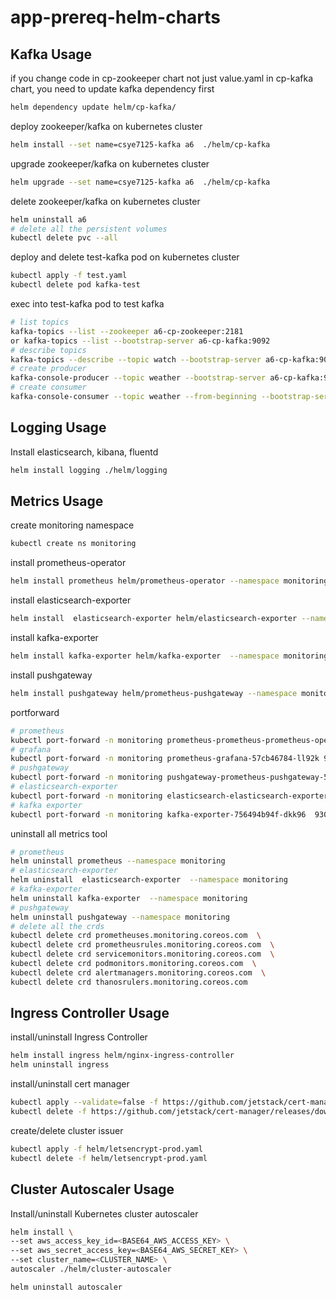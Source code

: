 # app-prereq-helm-charts

<!-- Usage -->
## Kafka Usage

if you change code in cp-zookeeper chart not just value.yaml in cp-kafka chart, 
you need to update kafka dependency first
```sh
helm dependency update helm/cp-kafka/
```

deploy zookeeper/kafka on kubernetes cluster
```sh
helm install --set name=csye7125-kafka a6  ./helm/cp-kafka
```

upgrade zookeeper/kafka on kubernetes cluster
```sh
helm upgrade --set name=csye7125-kafka a6  ./helm/cp-kafka
```

delete zookeeper/kafka on kubernetes cluster
```sh
helm uninstall a6
# delete all the persistent volumes
kubectl delete pvc --all 
```

deploy and delete test-kafka pod on kubernetes cluster
```sh
kubectl apply -f test.yaml
kubectl delete pod kafka-test
```

exec into test-kafka pod to test kafka
```sh
# list topics
kafka-topics --list --zookeeper a6-cp-zookeeper:2181
or kafka-topics --list --bootstrap-server a6-cp-kafka:9092
# describe topics
kafka-topics --describe --topic watch --bootstrap-server a6-cp-kafka:9092
# create producer
kafka-console-producer --topic weather --bootstrap-server a6-cp-kafka:9092
# create consumer
kafka-console-consumer --topic weather --from-beginning --bootstrap-server a6-cp-kafka:9092
```
## Logging Usage

Install elasticsearch, kibana, fluentd
```sh
helm install logging ./helm/logging
```

## Metrics Usage

create monitoring namespace
```sh
kubectl create ns monitoring
```

install prometheus-operator
```sh
helm install prometheus helm/prometheus-operator --namespace monitoring
```

install elasticsearch-exporter
```sh
helm install  elasticsearch-exporter helm/elasticsearch-exporter --namespace monitoring 
```

install kafka-exporter
```sh
helm install kafka-exporter helm/kafka-exporter  --namespace monitoring 
```

install pushgateway
```sh
helm install pushgateway helm/prometheus-pushgateway --namespace monitoring
```

portforward
```sh
# prometheus
kubectl port-forward -n monitoring prometheus-prometheus-prometheus-oper-prometheus-0 9090
# grafana
kubectl port-forward -n monitoring prometheus-grafana-57cb46784-ll92k 9099:3000
# pushgateway
kubectl port-forward -n monitoring pushgateway-prometheus-pushgateway-584bb5dc8c-6xdql 9091
# elasticsearch-exporter
kubectl port-forward -n monitoring elasticsearch-elasticsearch-exporter-5c848cff6f-x5mjw 9108
# kafka exporter
kubectl port-forward -n monitoring kafka-exporter-756494b94f-dkk96  9308
```

uninstall all metrics tool
```sh
# prometheus
helm uninstall prometheus --namespace monitoring
# elasticsearch-exporter
helm uninstall  elasticsearch-exporter  --namespace monitoring 
# kafka-exporter
helm uninstall kafka-exporter  --namespace monitoring 
# pushgateway
helm uninstall pushgateway --namespace monitoring
# delete all the crds
kubectl delete crd prometheuses.monitoring.coreos.com  \                
kubectl delete crd prometheusrules.monitoring.coreos.com  \
kubectl delete crd servicemonitors.monitoring.coreos.com  \
kubectl delete crd podmonitors.monitoring.coreos.com  \
kubectl delete crd alertmanagers.monitoring.coreos.com  \
kubectl delete crd thanosrulers.monitoring.coreos.com
```

## Ingress Controller Usage

install/uninstall Ingress Controller
```sh
helm install ingress helm/nginx-ingress-controller 
helm uninstall ingress
```

install/uninstall cert manager
```sh
kubectl apply --validate=false -f https://github.com/jetstack/cert-manager/releases/download/v1.0.4/cert-manager.yaml
kubectl delete -f https://github.com/jetstack/cert-manager/releases/download/v1.0.4/cert-manager.yaml
```

create/delete cluster issuer
```sh
kubectl apply -f helm/letsencrypt-prod.yaml
kubectl delete -f helm/letsencrypt-prod.yaml
```

## Cluster Autoscaler Usage

Install/uninstall Kubernetes cluster autoscaler 
```sh
helm install \
--set aws_access_key_id=<BASE64_AWS_ACCESS_KEY> \
--set aws_secret_access_key=<BASE64_AWS_SECRET_KEY> \
--set cluster_name=<CLUSTER_NAME> \
autoscaler ./helm/cluster-autoscaler

helm uninstall autoscaler
```
